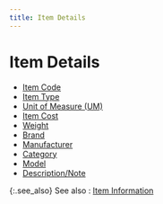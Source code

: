 ```yaml
---
title: Item Details
---
```


# Item Details

- [Item  Code]({{site.pp_baseurl}}/return-proc/doc-prof/contents/item-info/details/item_code_pr.html)
- [Item  Type]({{site.pp_baseurl}}/return-proc/doc-prof/contents/item-info/details/type_pr.html)
- [Unit  of Measure (UM)]({{site.pp_baseurl}}/return-proc/doc-prof/contents/item-info/details/unit_of_measure_of_the_item_pr.html)
- [Item  Cost]({{site.pp_baseurl}}/return-proc/doc-prof/contents/item-info/details/price_pr.html)
- [Weight]({{site.pp_baseurl}}/return-proc/doc-prof/contents/item-info/details/weight_pr.html)
- [Brand]({{site.pp_baseurl}}/return-proc/doc-prof/contents/item-info/details/brand_purch_return_doc.html)
- [Manufacturer]({{site.pp_baseurl}}/return-proc/doc-prof/contents/item-info/details/manufacturer_purch_return_item_info.html)
- [Category]({{site.pp_baseurl}}/return-proc/doc-prof/contents/item-info/details/category_item_info_purch_return.html)
- [Model]({{site.pp_baseurl}}/return-proc/doc-prof/contents/item-info/details/model_purch_return_item_info.html)
- [Description/Note]({{site.pp_baseurl}}/return-proc/doc-prof/contents/item-info/details/description-note/description_note_pr.html)



{:.see_also}
See also
: [Item Information]({{site.pp_baseurl}}/return-proc/doc-prof/contents/item-info/item_details_pr.html)
